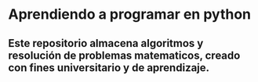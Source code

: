# Aprendiendo a programar en python

## Este repositorio almacena algoritmos y resolución de problemas matematicos, creado con fines universitario y de aprendizaje.
